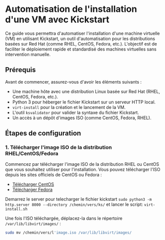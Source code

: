 # Automatisation de l'installation d'une VM avec Kickstart

Ce guide vous permettra d'automatiser l'installation d'une machine virtuelle (VM) en utilisant Kickstart, un outil d'automatisation pour les distributions basées sur Red Hat (comme RHEL, CentOS, Fedora, etc.). L'objectif est de faciliter le déploiement rapide et standardisé des machines virtuelles sans intervention manuelle.

## Prérequis

Avant de commencer, assurez-vous d'avoir les éléments suivants :

- Une machine hôte avec une distribution Linux basée sur Red Hat (RHEL, CentOS, Fedora, etc.).
- Python 3 pour héberger le fichier Kickstart sur un serveur HTTP local.
- `virt-install` pour la création et le lancement de la VM.
- L'outil `ksvalidator` pour valider la syntaxe du fichier Kickstart.
- Un accès à un dépôt d'images ISO (comme CentOS, Fedora, RHEL).

## Étapes de configuration

### 1. Télécharger l'image ISO de la distribution RHEL/CentOS/Fedora

Commencez par télécharger l'image ISO de la distribution RHEL ou CentOS que vous souhaitez utiliser pour l'installation. Vous pouvez télécharger l'ISO depuis les sites officiels de CentOS ou Fedora :

- [Télécharger CentOS](https://www.centos.org/download/)
- [Télécharger Fedora](https://getfedora.org/)

Demarrez le server pour telecharger le fichier kickstart
`sudo python3 -m http.server 8000 --directory /chemin/vers/ks/`
et lancer le script: `virt-install.sh`

Une fois l'ISO téléchargée, déplacez-la dans le répertoire `/var/lib/libvirt/images/` :

```bash
sudo mv /chemin/vers/l'image.iso /var/lib/libvirt/images/

